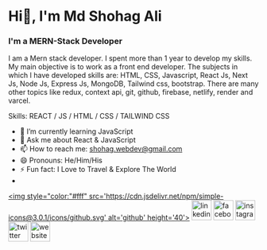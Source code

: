 
# Hi👋, I'm Md Shohag Ali
### I'm a  MERN-Stack Developer
I am a Mern stack developer. I spent more than 1 year to develop my skills. My main objective is to work as a front end developer. The subjects in which I have developed skills are: HTML, CSS, Javascript, React Js, Next Js, Node Js, Express Js, MongoDB, Tailwind css, bootstrap. There are many other topics like redux, context api, git, github, firebase, netlify, render and varcel.

Skills: REACT / JS / HTML / CSS / TAILWIND CSS


- 🌱 I’m currently learning JavaScript 
- 💬 Ask me about React & JavaScript 
- 📫 How to reach me: shohag.webdev@gmail.com 
- 😄 Pronouns: He/Him/His 
- ⚡ Fun fact: I Love to Travel & Explore The World
- 


[<img style="color:"#fff" src='https://cdn.jsdelivr.net/npm/simple-icons@3.0.1/icons/github.svg' alt='github' height='40'>](https://github.com/https://github.com/shohag390)  [<img src='https://cdn.jsdelivr.net/npm/simple-icons@3.0.1/icons/linkedin.svg' alt='linkedin' height='40'>](https://www.linkedin.com/in/https://www.linkedin.com/in/md-shohag-hossen-b309bb259//)  [<img src='https://cdn.jsdelivr.net/npm/simple-icons@3.0.1/icons/facebook.svg' alt='facebook' height='40'>](https://www.facebook.com/https://www.facebook.com/smshohag.hossen.790)  [<img src='https://cdn.jsdelivr.net/npm/simple-icons@3.0.1/icons/instagram.svg' alt='instagram' height='40'>](https://www.instagram.com/https://www.instagram.com/mdshohag9263//)  [<img src='https://cdn.jsdelivr.net/npm/simple-icons@3.0.1/icons/twitter.svg' alt='twitter' height='40'>](https://twitter.com/https://x.com/shohag_1539)  [<img src='https://cdn.jsdelivr.net/npm/simple-icons@3.0.1/icons/icloud.svg' alt='website' height='40'>](https://mdshohaghossen-sm29.netlify.app/)  


